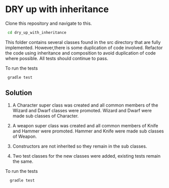 # DRY up with inheritance

Clone this repository and navigate to this. 

```bash
 cd dry_up_with_inheritance
```

This folder contains several classes found in the src directory that are fully implemented. However,there is some duplication of code involved. Refactor the code using inheritance and composition to avoid duplication of code where possible. All tests should continue to pass.

To run the tests

```
 gradle test
```

## Solution

1. A Character super class was created and all common members of the Wizard and Dwarf 
classes were promoted. Wizard and Dwarf were made sub classes of Character.

2. A weapon super class was created and all common members of Knife and Hammer were 
promoted. Hammer and Knife were made sub classes of Weapon.

3. Constructors are not inherited so they remain in the sub classes.

4. Two test classes for the new classes were added, existing tests remain the same.

To run the tests

```bash
  gradle test
```
